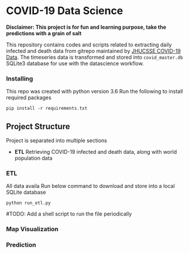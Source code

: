# COVID-19 Data Science


**Disclaimer: This project is for fun and learning purpose, take the predictions with a grain of salt**

This repository contains codes and scripts related to extracting daily infected and death data from gitrepo maintained by [JHUCSSE COVID-19 Data](https://github.com/CSSEGISandData/COVID-19).
The timeseries data is transformed and stored into `covid_master.db` SQLite3 database for use with the datascience workflow.

### Installing

This repo was created with python version 3.6
Run the following to install required packages 

```
pip install -r requirements.txt
```

## Project Structure

Project is separated into multiple sections
- **ETL** Retrieving COVID-19 infected and death data, along with world population data 

### ETL 

All data availa
Run below command to download and store into a local SQLite database
```
python run_etl.py
```
#TODO: Add a shell script to run the file periodically

### Map Visualization



### Prediction